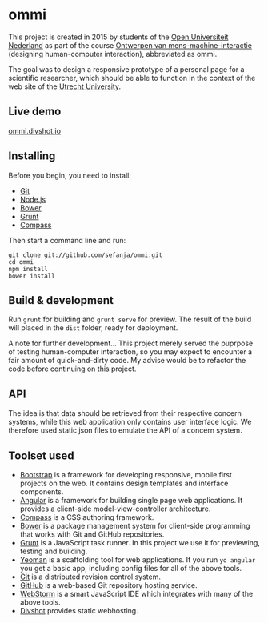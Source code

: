 # ommi

This project is created in 2015 by students of the [Open Universiteit Nederland](http://ou.nl) as part of the course [Ontwerpen van mens-machine-interactie](http://ou.nl/studieaanbod/T01341) (designing human-computer interaction), abbreviated as ommi.

The goal was to design a responsive prototype of a personal page for a scientific researcher, which should be able to function in the context of the web site of the [Utrecht University](http://uu.nl).

## Live demo

[ommi.divshot.io](http://ommi.divshot.io)

## Installing

Before you begin, you need to install:

* [Git](https://git-scm.com/)
* [Node.js](https://nodejs.org/)
* [Bower](http://bower.io/)
* [Grunt](http://gruntjs.com/)
* [Compass](http://compass-style.org/)

Then start a command line and run:

    git clone git://github.com/sefanja/ommi.git
    cd ommi
    npm install
    bower install

## Build & development

Run `grunt` for building and `grunt serve` for preview. The result of the build will placed in the `dist` folder, ready for deployment.

A note for further development... This project merely served the puprpose of testing human-computer interaction, so you may expect to encounter a fair amount of quick-and-dirty code. My advise would be to refactor the code before continuing on this project.

## API

The idea is that data should be retrieved from their respective concern systems, while this web application only contains user interface logic. We therefore used static json files to emulate the API of a concern system.

## Toolset used

* [Bootstrap](http://getbootstrap.com) is a framework for developing responsive, mobile first projects on the web. It contains design templates and interface components.
* [Angular](https://angularjs.org/) is a framework for building single page web applications. It provides a client-side model-view-controller architecture.
* [Compass](http://compass-style.org/) is a CSS authoring framework.
* [Bower](http://bower.io/) is a package management system for client-side programming that works with Git and GitHub repositories.
* [Grunt](http://gruntjs.com/) is a JavaScript task runner. In this project we use it for previewing, testing and building.
* [Yeoman](http://yeoman.io/) is a scaffolding tool for web applications. If you run `yo angular` you get a basic app, including config files for all of the above tools.
* [Git](https://git-scm.com/) is a distributed revision control system.
* [GitHub](https://github.com/) is a web-based Git repository hosting service.
* [WebStorm](https://www.jetbrains.com/webstorm/) is a smart JavaScript IDE which integrates with many of the above tools.
* [Divshot](https://divshot.com/) provides static webhosting.

